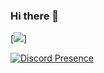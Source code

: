 ### Hi there 👋

[![](https://visitcount.itsvg.in/api?id=ItsZilla&label=Profile%20Views&color=0&icon=2&pretty=false)]

[![Discord Presence](https://lanyard.cnrad.dev/api/556216384544309260)](https://discord.com/users/556216384544309260)
